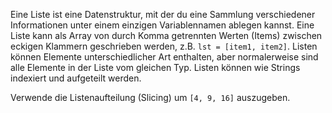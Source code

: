 Eine Liste ist eine Datenstruktur,
mit der du eine Sammlung verschiedener
Informationen unter einem einzigen
Variablennamen ablegen kannst.
Eine Liste kann als Array von durch
Komma getrennten Werten (Items)
zwischen eckigen Klammern geschrieben
werden, z.B. `lst = [item1, item2]`.
Listen können Elemente
unterschiedlicher Art enthalten,
aber normalerweise sind alle Elemente
in der Liste vom gleichen Typ.
Listen können wie Strings indexiert
und aufgeteilt werden.

Verwende die Listenaufteilung (Slicing)
um `[4, 9, 16]` auszugeben.

